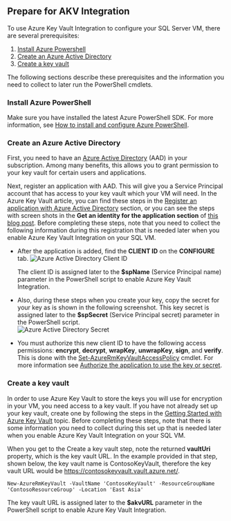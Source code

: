 ## Prepare for AKV Integration
To use Azure Key Vault Integration to configure your SQL Server VM, there are several prerequisites: 

1.	[Install Azure Powershell](#install-azure-powershell)
2.	[Create an Azure Active Directory](#create-an-azure-active-directory)
3.	[Create a key vault](#create-a-key-vault)

The following sections describe these prerequisites and the information you need to collect to later run the PowerShell cmdlets.

### Install Azure PowerShell
Make sure you have installed the latest Azure PowerShell SDK. For more information, see [How to install and configure Azure PowerShell](/documentation/articles/powershell-install-configure/).

### Create an Azure Active Directory
First, you need to have an [Azure Active Directory](https://azure.microsoft.com/trial/get-started-active-directory/) (AAD) in your subscription. Among many benefits, this allows you to grant permission to your key vault for certain users and applications.

Next, register an application with AAD. This will give you a Service Principal account that has access to your key vault which your VM will need. In the Azure Key Vault article, you can find these steps in the [Register an application with Azure Active Directory](/documentation/articles/key-vault-get-started/#register) section, or you can see the steps with screen shots in the **Get an identity for the application section** of [this blog post](http://blogs.technet.com/b/kv/archive/2015/01/09/azure-key-vault-step-by-step.aspx). Before completing these steps, note that you need to collect the following information during this registration that is needed later when you enable Azure Key Vault Integration on your SQL VM.

- After the application is added, find the **CLIENT ID**  on the **CONFIGURE** tab. 
	![Azure Active Directory Client ID](./media/virtual-machines-sql-server-akv-prepare/aad-client-id.png)
	
	The client ID is assigned later to the **$spName** (Service Principal name) parameter in the PowerShell script to enable Azure Key Vault Integration. 
- Also, during these steps when you create your key, copy the secret for your key as is shown in the following screenshot. This key secret is assigned later to the **$spSecret** (Service Principal secret) parameter in the PowerShell script.  
	![Azure Active Directory Secret](./media/virtual-machines-sql-server-akv-prepare/aad-sp-secret.png)
- You must authorize this new client ID to have the following access permissions: **encrypt**, **decrypt**, **wrapKey**, **unwrapKey**, **sign**, and **verify**. This is done with the [Set-AzureRmKeyVaultAccessPolicy](https://msdn.microsoft.com/library/azure/mt603625.aspx) cmdlet. For more information see [Authorize the application to use the key or secret](/documentation/articles/key-vault-get-started/#authorize).

### Create a key vault
In order to use Azure Key Vault to store the keys you will use for encryption in your VM, you need access to a key vault. If you have not already set up your key vault, create one by following the steps in the [Getting Started with Azure Key Vault](/documentation/articles/key-vault-get-started/) topic. Before completing these steps, note that there is some information you need to collect during this set up that is needed later when you enable Azure Key Vault Integration on your SQL VM.

When you get to the Create a key vault step, note the returned **vaultUri** property, which is the key vault URL. In the example provided in that step, shown below, the key vault name is ContosoKeyVault, therefore the key vault URL would be https://contosokeyvault.vault.azure.net/.

	New-AzureRmKeyVault -VaultName 'ContosoKeyVault' -ResourceGroupName 'ContosoResourceGroup' -Location 'East Asia'

The key vault URL is assigned later to the **$akvURL** parameter in the PowerShell script to enable Azure Key Vault Integration.
